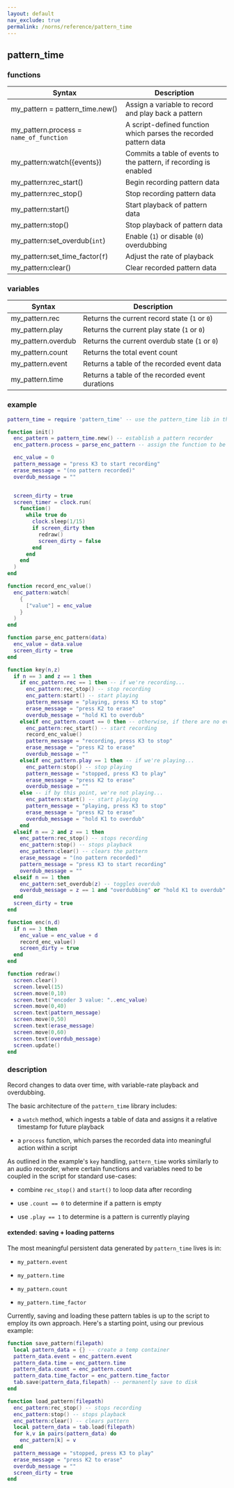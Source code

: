 ```yaml
---
layout: default
nav_exclude: true
permalink: /norns/reference/pattern_time
---
```


## pattern_time

### functions

| Syntax                                  | Description                                                       |
| --------------------------------------- | ----------------------------------------------------------------- |
| my_pattern = pattern_time.new()         | Assign a variable to record and play back a pattern               |
| my_pattern.process = `name_of_function` | A script-defined function which parses the recorded pattern data  |
| my_pattern:watch({events})              | Commits a table of events to the pattern, if recording is enabled |
| my_pattern:rec_start()                  | Begin recording pattern data                                      |
| my_pattern:rec_stop()                   | Stop recording pattern data                                       |
| my_pattern:start()                      | Start playback of pattern data                                    |
| my_pattern:stop()                       | Stop playback of pattern data                                     |
| my_pattern:set_overdub(`int`)           | Enable (`1`) or disable (`0`) overdubbing                         |
| my_pattern:set_time_factor(`f`)         | Adjust the rate of playback                                       |
| my_pattern:clear()                      | Clear recorded pattern data                                       |

### variables

| Syntax             | Description                                     |
| ------------------ | ----------------------------------------------- |
| my_pattern.rec     | Returns the current record state (`1` or `0`)   |
| my_pattern.play    | Returns the current play state (`1` or `0`)     |
| my_pattern.overdub | Returns the current overdub state (`1` or `0`)  |
| my_pattern.count   | Returns the total event count                   |
| my_pattern.event   | Returns a table of the recorded event data      |
| my_pattern.time    | Returns a table of the recorded event durations |

### example

```lua
pattern_time = require 'pattern_time' -- use the pattern_time lib in this script

function init()
  enc_pattern = pattern_time.new() -- establish a pattern recorder
  enc_pattern.process = parse_enc_pattern -- assign the function to be executed when the pattern plays back

  enc_value = 0
  pattern_message = "press K3 to start recording"
  erase_message = "(no pattern recorded)"
  overdub_message = ""


  screen_dirty = true
  screen_timer = clock.run(
    function()
      while true do
        clock.sleep(1/15)
        if screen_dirty then
          redraw()
          screen_dirty = false
        end
      end
    end
  )
end

function record_enc_value()
  enc_pattern:watch(
    {
      ["value"] = enc_value
    }
  )
end

function parse_enc_pattern(data)
  enc_value = data.value
  screen_dirty = true
end

function key(n,z)
  if n == 3 and z == 1 then
    if enc_pattern.rec == 1 then -- if we're recording...
      enc_pattern:rec_stop() -- stop recording
      enc_pattern:start() -- start playing
      pattern_message = "playing, press K3 to stop"
      erase_message = "press K2 to erase"
      overdub_message = "hold K1 to overdub"
    elseif enc_pattern.count == 0 then -- otherwise, if there are no events recorded..
      enc_pattern:rec_start() -- start recording
      record_enc_value()
      pattern_message = "recording, press K3 to stop"
      erase_message = "press K2 to erase"
      overdub_message = ""
    elseif enc_pattern.play == 1 then -- if we're playing...
      enc_pattern:stop() -- stop playing
      pattern_message = "stopped, press K3 to play"
      erase_message = "press K2 to erase"
      overdub_message = ""
    else -- if by this point, we're not playing...
      enc_pattern:start() -- start playing
      pattern_message = "playing, press K3 to stop"
      erase_message = "press K2 to erase"
      overdub_message = "hold K1 to overdub"
    end
  elseif n == 2 and z == 1 then
    enc_pattern:rec_stop() -- stops recording
    enc_pattern:stop() -- stops playback
    enc_pattern:clear() -- clears the pattern
    erase_message = "(no pattern recorded)"
    pattern_message = "press K3 to start recording"
    overdub_message = ""
  elseif n == 1 then
    enc_pattern:set_overdub(z) -- toggles overdub
    overdub_message = z == 1 and "overdubbing" or "hold K1 to overdub"
  end
  screen_dirty = true
end

function enc(n,d)
  if n == 3 then
    enc_value = enc_value + d
    record_enc_value()
    screen_dirty = true
  end
end

function redraw()
  screen.clear()
  screen.level(15)
  screen.move(0,10)
  screen.text("encoder 3 value: "..enc_value)
  screen.move(0,40)
  screen.text(pattern_message)
  screen.move(0,50)
  screen.text(erase_message)
  screen.move(0,60)
  screen.text(overdub_message)
  screen.update()
end
```

### description

Record changes to data over time, with variable-rate playback and overdubbing.

The basic architecture of the `pattern_time` library includes:

- a `watch` method, which ingests a table of data and assigns it a relative timestamp for future playback

- a `process` function, which parses the recorded data into meaningful action within a script

As outlined in the example's `key` handling, `pattern_time` works similarly to an audio recorder, where certain functions and variables need to be coupled in the script for standard use-cases:

- combine `rec_stop()` and `start()` to loop data after recording

- use `.count == 0` to determine if a pattern is empty

- use `.play == 1` to determine is a pattern is currently playing

#### extended: saving + loading patterns

The most meaningful persistent data generated by `pattern_time` lives is in:

- `my_pattern.event`

- `my_pattern.time`

- `my_pattern.count`

- `my_pattern.time_factor`

Currently, saving and loading these pattern tables is up to the script to employ its own approach. Here's a starting point, using our previous example:

```lua
function save_pattern(filepath)
  local pattern_data = {} -- create a temp container
  pattern_data.event = enc_pattern.event
  pattern_data.time = enc_pattern.time
  pattern_data.count = enc_pattern.count
  pattern_data.time_factor = enc_pattern.time_factor
  tab.save(pattern_data,filepath) -- permanently save to disk
end

function load_pattern(filepath)
  enc_pattern:rec_stop() -- stops recording
  enc_pattern:stop() -- stops playback
  enc_pattern:clear() -- clears pattern
  local pattern_data = tab.load(filepath)
  for k,v in pairs(pattern_data) do
    enc_pattern[k] = v
  end
  pattern_message = "stopped, press K3 to play"
  erase_message = "press K2 to erase"
  overdub_message = ""
  screen_dirty = true
end
```
